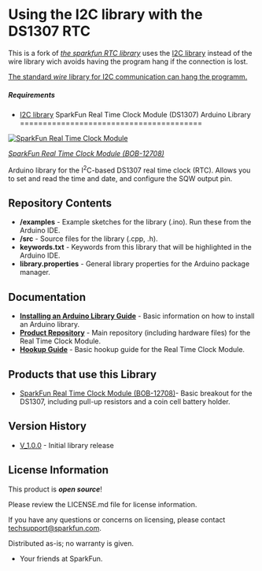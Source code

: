 # Using the I2C library with the DS1307 RTC
This is a fork of [*the sparkfun RTC library*](https://github.com/sparkfun/SparkFun_DS1307_RTC_Arduino_Library) uses the [I2C library](https://github.com/rambo/I2C) instead of the wire library wich avoids having the program hang if
the connection is lost.

[The standard *wire* library for I2C communication can hang the programm.](https://github.com/arduino/Arduino/issues/1476#issue-15828095)

##### Requirements
* [I2C library](https://github.com/rambo/I2C)
SparkFun Real Time Clock Module (DS1307) Arduino Library
========================================

[![SparkFun Real Time Clock Module](https://cdn.sparkfun.com//assets/parts/9/4/5/4/12708-01.jpg)](https://www.sparkfun.com/products/12708)

[*SparkFun Real Time Clock Module (BOB-12708)*](https://www.sparkfun.com/products/12708)

Arduino library for the I<sup>2</sup>C-based DS1307 real time clock (RTC). Allows you to set and read the time and date, and configure the SQW output pin.

Repository Contents
-------------------

* **/examples** - Example sketches for the library (.ino). Run these from the Arduino IDE.
* **/src** - Source files for the library (.cpp, .h).
* **keywords.txt** - Keywords from this library that will be highlighted in the Arduino IDE.
* **library.properties** - General library properties for the Arduino package manager.

Documentation
--------------

* **[Installing an Arduino Library Guide](https://learn.sparkfun.com/tutorials/installing-an-arduino-library)** - Basic information on how to install an Arduino library.
* **[Product Repository](https://github.com/sparkfun/RTC-Module/tree/v1.4)** - Main repository (including hardware files) for the Real Time Clock Module.
* **[Hookup Guide](https://learn.sparkfun.com/tutorials/real-time-clock-module-hookup-guide)** - Basic hookup guide for the Real Time Clock Module.

Products that use this Library
---------------------------------

* [SparkFun Real Time Clock Module (BOB-12708)](https://www.sparkfun.com/products/12708)- Basic breakout for the DS1307, including pull-up resistors and a coin cell battery holder.

Version History
---------------

* [V_1.0.0](https://github.com/sparkfun/SparkFun_DS1307_RTC_Arduino_Library/tree/V_1.0.0) - Initial library release

License Information
-------------------

This product is _**open source**_!

Please review the LICENSE.md file for license information.

If you have any questions or concerns on licensing, please contact techsupport@sparkfun.com.

Distributed as-is; no warranty is given.

- Your friends at SparkFun.
